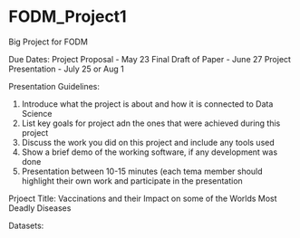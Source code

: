 # FODM_Project1
Big Project for FODM


Due Dates:
Project Proposal - May 23
Final Draft of Paper - June 27
Project Presentation - July 25 or Aug 1


Presentation Guidelines:
1. Introduce what the project is about and how it is connected to Data Science
2. List key goals for project adn the ones that were achieved during this project
3. Discuss the work you did on this project and include any tools used
4. Show a brief demo of the working software, if any development was done
5. Presentation between 10-15 minutes (each tema member should highlight their own work and participate in the presentation


Prjoect Title: Vaccinations and their Impact on some of the Worlds Most Deadly Diseases

Datasets: 
